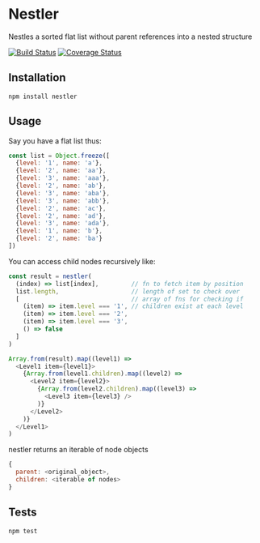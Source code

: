 Nestler
========

Nestles a sorted flat list without parent references into a nested structure

[![Build Status](https://github.com/krisl/nestler/actions/workflows/node.js.yml/badge.svg)](https://github.com/krisl/nestler/actions)
[![Coverage Status](https://coveralls.io/repos/github/krisl/nestler/badge.svg?branch=master)](https://coveralls.io/github/krisl/nestler?branch=master)

## Installation

  `npm install nestler`

## Usage

Say you have a flat list thus:
```javascript
const list = Object.freeze([
  {level: '1', name: 'a'},
  {level: '2', name: 'aa'},
  {level: '3', name: 'aaa'},
  {level: '2', name: 'ab'},
  {level: '3', name: 'aba'},
  {level: '3', name: 'abb'},
  {level: '2', name: 'ac'},
  {level: '2', name: 'ad'},
  {level: '3', name: 'ada'},
  {level: '1', name: 'b'},
  {level: '2', name: 'ba'}
])
```

You can access child nodes recursively like:
```javascript
const result = nestler(
  (index) => list[index],         // fn to fetch item by position
  list.length,                    // length of set to check over
  [                               // array of fns for checking if
    (item) => item.level === '1', // children exist at each level
    (item) => item.level === '2',
    (item) => item.level === '3',
    () => false
  ]
)

Array.from(result).map((level1) =>
  <Level1 item={level1}>
    {Array.from(level1.children).map((level2) =>
      <Level2 item={level2}>
        {Array.from(level2.children).map((level3) =>
          <Level3 item={level3} />
        )}
      </Level2>
    )}
  </Level1>
)
```

nestler returns an iterable of node objects
```javascript
{
  parent: <original_object>,
  children: <iterable of nodes>
}
```


## Tests

  `npm test`

